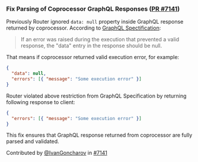 ### Fix Parsing of Coprocessor GraphQL Responses ([PR #7141](https://github.com/apollographql/router/pull/7141))

Previously Router ignored `data: null` property inside GraphQL response returned by coprocessor.
According to [GraphQL Spectification](https://spec.graphql.org/draft/#sel-FAPHLJCAACEBxlY):
> If an error was raised during the execution that prevented a valid response, the "data" entry in the response should be null.

That means if coprocessor returned valid execution error, for example:
```json
{
  "data": null,
  "errors": [{ "message": "Some execution error" }]
}
```
Router violated above restriction from GraphQL Specification by returning following response to client:
```json
{
  "errors": [{ "message": "Some execution error" }]
}
```

This fix ensures that GraphQL response returned from coprocessor are fully parsed and validated.

Contributed by [@IvanGoncharov](https://github.com/IvanGoncharov) in [#7141](https://github.com/apollographql/router/pull/7141)
